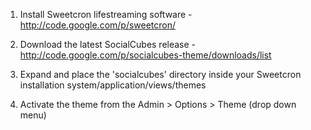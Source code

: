 1. Install Sweetcron lifestreaming software - http://code.google.com/p/sweetcron/

2. Download the latest SocialCubes release - http://code.google.com/p/socialcubes-theme/downloads/list

3. Expand and place the 'socialcubes' directory inside your Sweetcron installation system/application/views/themes

4. Activate the theme from the Admin > Options > Theme (drop down menu)